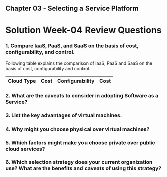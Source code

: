 ## Chapter 03 - Selecting a Service Platform

# Solution Week-04 Review Questions

### 1. Compare IaaS, PaaS, and SaaS on the basis of cost, configurability, and control.

   Following table explains the comparison of IaaS, PaaS and SaaS on the basis of cost, configurability and control.

   Cloud Type | Cost | Configurability | Cost |
   ---------- | ---- | --------------- | ---- |

### 2. What are the caveats to consider in adopting Software as a Service?

### 3. List the key advantages of virtual machines.

### 4. Why might you choose physical over virtual machines?

### 5. Which factors might make you choose private over public cloud services?

### 6. Which selection strategy does your current organization use? What are the benefits and caveats of using this strategy?


